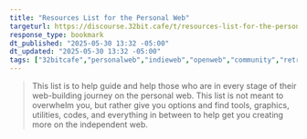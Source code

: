 ```yaml
---
title: "Resources List for the Personal Web"
targeturl: https://discourse.32bit.cafe/t/resources-list-for-the-personal-web/49
response_type: bookmark
dt_published: "2025-05-30 13:32 -05:00"
dt_updated: "2025-05-30 13:32 -05:00"
tags: ["32bitcafe","personalweb","indieweb","openweb","community","retro"]
---
```


> This list is to help guide and help those who are in every stage of their web-building journey on the personal web. This list is not meant to overwhelm you, but rather give you options and find tools, graphics, utilities, codes, and everything in between to help get you creating more on the independent web.
